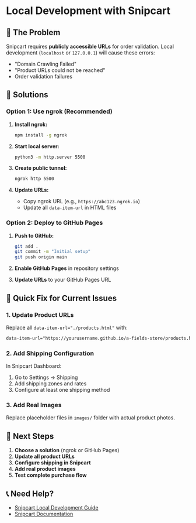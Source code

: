 # Local Development with Snipcart

## 🚨 **The Problem**

Snipcart requires **publicly accessible URLs** for order validation. Local development (`localhost` or `127.0.0.1`) will cause these errors:

- "Domain Crawling Failed"
- "Product URLs could not be reached"
- Order validation failures

## 🔧 **Solutions**

### **Option 1: Use ngrok (Recommended)**

1. **Install ngrok:**
   ```bash
   npm install -g ngrok
   ```

2. **Start local server:**
   ```bash
   python3 -m http.server 5500
   ```

3. **Create public tunnel:**
   ```bash
   ngrok http 5500
   ```

4. **Update URLs:**
   - Copy ngrok URL (e.g., `https://abc123.ngrok.io`)
   - Update all `data-item-url` in HTML files

### **Option 2: Deploy to GitHub Pages**

1. **Push to GitHub:**
   ```bash
   git add .
   git commit -m "Initial setup"
   git push origin main
   ```

2. **Enable GitHub Pages** in repository settings

3. **Update URLs** to your GitHub Pages URL

## 📝 **Quick Fix for Current Issues**

### **1. Update Product URLs**

Replace all `data-item-url="./products.html"` with:
```html
data-item-url="https://yourusername.github.io/a-fields-store/products.html"
```

### **2. Add Shipping Configuration**

In Snipcart Dashboard:
1. Go to Settings → Shipping
2. Add shipping zones and rates
3. Configure at least one shipping method

### **3. Add Real Images**

Replace placeholder files in `images/` folder with actual product photos.

## 🚀 **Next Steps**

1. **Choose a solution** (ngrok or GitHub Pages)
2. **Update all product URLs**
3. **Configure shipping in Snipcart**
4. **Add real product images**
5. **Test complete purchase flow**

## 📞 **Need Help?**

- [Snipcart Local Development Guide](https://snipcart.com/blog/develop-a-snipcart-powered-website-locally-using-ngrok)
- [Snipcart Documentation](https://docs.snipcart.com/) 